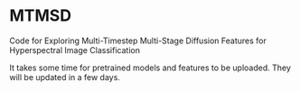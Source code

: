 # MTMSD
Code for Exploring Multi-Timestep Multi-Stage Diffusion Features for Hyperspectral Image Classification

It takes some time for pretrained models and features to be uploaded. They will be updated in a few days.
